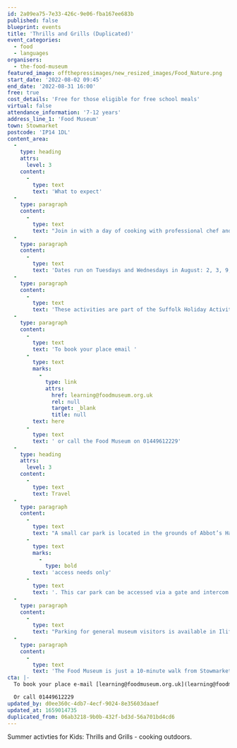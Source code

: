 ```yaml
---
id: 2a09ea75-7e33-426c-9e06-fba167ee683b
published: false
blueprint: events
title: 'Thrills and Grills (Duplicated)'
event_categories:
  - food
  - languages
organisers:
  - the-food-museum
featured_image: offthepressimages/new_resized_images/Food_Nature.png
start_date: '2022-08-02 09:45'
end_date: '2022-08-31 16:00'
free: true
cost_details: 'Free for those eligible for free school meals'
virtual: false
attendance_information: '7-12 years'
address_line_1: 'Food Museum'
town: Stowmarket
postcode: 'IP14 1DL'
content_area:
  -
    type: heading
    attrs:
      level: 3
    content:
      -
        type: text
        text: 'What to expect'
  -
    type: paragraph
    content:
      -
        type: text
        text: "Join in with a day of cooking with professional chef and cooking tutor Jake Barwood as well as creative activities led by friendly and experienced leaders. Make full use of the wood fired oven, open fire pit and outside cooking area, work together to prepare tasty food from scratch.\_"
  -
    type: paragraph
    content:
      -
        type: text
        text: 'Dates run on Tuesdays and Wednesdays in August: 2, 3, 9, 10, 16, 17, 23, 24, 30, 31'
  -
    type: paragraph
    content:
      -
        type: text
        text: 'These activities are part of the Suffolk Holiday Activity Programme.'
  -
    type: paragraph
    content:
      -
        type: text
        text: 'To book your place email '
      -
        type: text
        marks:
          -
            type: link
            attrs:
              href: learning@foodmuseum.org.uk
              rel: null
              target: _blank
              title: null
        text: here
      -
        type: text
        text: ' or call the Food Museum on 01449612229'
  -
    type: heading
    attrs:
      level: 3
    content:
      -
        type: text
        text: Travel
  -
    type: paragraph
    content:
      -
        type: text
        text: "A small car park is located in the grounds of Abbot’s Hall for visitors with\_"
      -
        type: text
        marks:
          -
            type: bold
        text: 'access needs only'
      -
        type: text
        text: '. This car park can be accessed via a gate and intercom next to the shop.'
  -
    type: paragraph
    content:
      -
        type: text
        text: "Parking for general museum visitors is available in Iliffe Way car park.\_ Please park in the part labelled ‘museum car park’ as this is long stay. Parking for the entire day is £2.50."
  -
    type: paragraph
    content:
      -
        type: text
        text: 'The Food Museum is just a 10-minute walk from Stowmarket Train Station, with regular services to Stowmarket from London and Norwich.'
cta: |-
  To book your place e-mail [learning@foodmuseum.org.uk](learning@foodmuseum.org.uk)

  Or call 01449612229
updated_by: d0ee360c-4db7-4ecf-9024-8e35603daaef
updated_at: 1659014735
duplicated_from: 06ab3218-9b0b-432f-bd3d-56a701bd4cd6
---
```

Summer activties for Kids: Thrills and Grills - cooking outdoors.